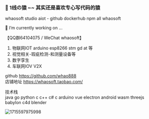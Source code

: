 ### 🤔 1线の猿 ~~ 其实还是喜欢专心写代码的猿

whaosoft studio aiot - github dockerhub npm all whaosoft

🔭 I’m currently working on ...

【QQ群64104075 / WeChat whaosoft】   
1. 物联网IOT arduino esp8266 stm gd at 等
2. 视觉相关-瑕疵检测-和测量设备等
3. 数字孪生
4. 车联网IOV V2X    

github https://github.com/whao888    
店铺地址 https://whaosoft.taobao.com/

技术栈        
java go python c c++ c# c arduino vue electron android wasm threejs babylon c4d blender

![1715597975998](https://github.com/whaosoft/whaosoft/assets/4157739/5f1a716a-b446-4ea5-8933-9afedd1ad22b)


<!--
**whaosoft/whaosoft** is a ✨ _special_ ✨ repository because its `README.md` (this file) appears on your GitHub profile.

Here are some ideas to get you started:

- 🔭 I’m currently working on ...
- 🌱 I’m currently learning ...
- 👯 I’m looking to collaborate on ...
- 🤔 I’m looking for help with ...
- 💬 Ask me about ...
- 📫 How to reach me: ...
- 😄 Pronouns: ...
- ⚡ Fun fact: ...
-->
